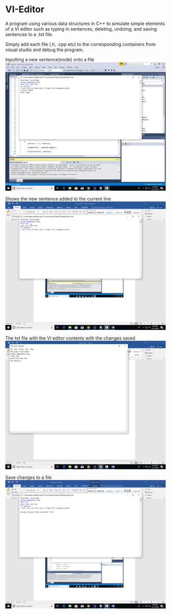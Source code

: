 # VI-Editor
A program using various data structures in C++ to simulate simple elements of a VI editor such as typing in sentences, deleting, undoing, and saving sentences to a .txt file. 

Simply add each file (.h, .cpp etc) to the corresponding containers from visual studio and debug the program.

Inputting a new sentence(node) onto a file
<img src="VI-editor sample output.png">

Shows the new sentence added to the current line
<img src="VI-editor sample output inserting new sentence.png">

The txt file with the VI editor contents with the changes saved
<img src="changes save to txt file.png">

Save changes to a file
<img src="Save to file.png">
